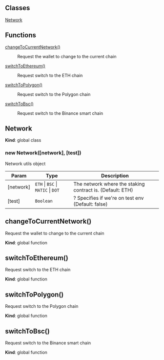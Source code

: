 ## Classes

<dl>
<dt><a href="#Network">Network</a></dt>
<dd></dd>
</dl>

## Functions

<dl>
<dt><a href="#changeToCurrentNetwork">changeToCurrentNetwork()</a></dt>
<dd><p>Request the wallet to change to the current chain</p>
</dd>
<dt><a href="#switchToEthereum">switchToEthereum()</a></dt>
<dd><p>Request switch to the ETH chain</p>
</dd>
<dt><a href="#switchToPolygon">switchToPolygon()</a></dt>
<dd><p>Request switch to the Polygon chain</p>
</dd>
<dt><a href="#switchToBsc">switchToBsc()</a></dt>
<dd><p>Request switch to the Binance smart chain</p>
</dd>
</dl>

<a name="Network"></a>

## Network
**Kind**: global class  
<a name="new_Network_new"></a>

### new Network([network], [test])
Network utils object


| Param | Type | Description |
| --- | --- | --- |
| [network] | <code>ETH</code> \| <code>BSC</code> \| <code>MATIC</code> \| <code>DOT</code> | The network where the staking contract is. (Default: ETH) |
| [test] | <code>Boolean</code> | ? Specifies if we're on test env (Default: false) |

<a name="changeToCurrentNetwork"></a>

## changeToCurrentNetwork()
Request the wallet to change to the current chain

**Kind**: global function  
<a name="switchToEthereum"></a>

## switchToEthereum()
Request switch to the ETH chain

**Kind**: global function  
<a name="switchToPolygon"></a>

## switchToPolygon()
Request switch to the Polygon chain

**Kind**: global function  
<a name="switchToBsc"></a>

## switchToBsc()
Request switch to the Binance smart chain

**Kind**: global function  

